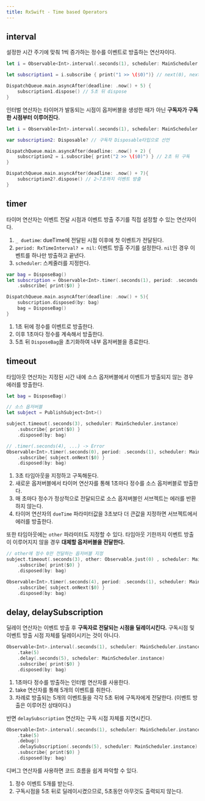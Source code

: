 ```yaml
---
title: RxSwift - Time based Operators
---
```


## interval

설정한 시간 주기에 맞춰 1씩 증가하는 정수를 이벤트로 방출하는 연산자이다.

```swift
let i = Observable<Int>.interval(.seconds(1), scheduler: MainScheduler.instance)

let subscription1 = i.subscribe { print("1 >> \($0)")} // next(0), next(1) ...

DispatchQueue.main.asyncAfter(deadline: .now() + 5) {
    subscription1.dispose() // 5초 뒤 dispose
}
```

인터벌 연산자는 타이머가 발동되는 시점이 옵저버블을 생성한 때가 아닌 **구독자가 구독한 시점부터 이루어진다.**

```swift
let i = Observable<Int>.interval(.seconds(1), scheduler: MainScheduler.instance)

var subscription2: Disposable? // 구독작 Disposable타입으로 선언

DispatchQueue.main.asyncAfter(deadline: .now() + 2) {
    subscription2 = i.subscribe{ print("2 >> \($0)") } // 2초 뒤 구독
}

DispatchQueue.main.asyncAfter(deadline: .now() + 7){
    subscription2?.dispose() // 2~7초까지 이벤트 방출
}
```

## timer

타이머 연산자는 이벤트 전달 시점과 이벤트 방출 주기를 직접 설정할 수 있는 연산자이다.

1. `_ duetime`: dueTime에 전달된 시점 이후에 첫 이벤트가 전달된다.
2. `period: RxTimeInterval? = nil`: 이벤트 방출 주기를 설정한다. `nil`인 경우 이벤트를 하나만 방출하고 끝낸다.
3. `scheduler`: 스케줄러를 지정한다.

```swift
var bag = DisposeBag()
let subscription = Observable<Int>.timer(.seconds(1), period: .seconds(1), scheduler: MainScheduler.instance)
    .subscribe{ print($0) }

DispatchQueue.main.asyncAfter(deadline: .now() + 5){
    subscription.disposed(by: bag)
    bag = DisposeBag()
}
```

1. 1초 뒤에 정수를 이벤트로 방출한다.
2. 이후 1초마다 정수를 계속해서 방출한다.
3. 5초 뒤 `DisposeBag`을 초기화하여 내부 옵저버블을 종료한다.

## timeout

타임아웃 연산자는 지정된 시간 내에 소스 옵저버블에서 이벤트가 방출되지 않는 경우 에러를 방출한다.

```swift
let bag = DisposeBag()

// 소스 옵저버블
let subject = PublishSubject<Int>()

subject.timeout(.seconds(3), scheduler: MainScheduler.instance)
    .subscribe{ print($0) }
    .disposed(by: bag)

// .timer(.seconds(4), ...) -> Error
Observable<Int>.timer(.seconds(0), period: .seconds(1), scheduler: MainScheduler.instance)
    .subscribe{ subject.onNext($0) }
    .disposed(by: bag)
```

1. 3초 타임아웃을 지정하고 구독해둔다.
2. 새로운 옵저버블에서 타이머 연산자를 통해 1초마다 정수를 소스 옵저버블로 방출한다.
3. 매 초마다 정수가 정상적으로 전달되므로 소스 옵저버블인 서브젝트는 에러를 반환하지 않는다.
4. 타이머 연산자의 `dueTime` 파라미터값을 3초보다 더 큰값을 지정하면 서브젝트에서 에러를 방출한다.

또한 타임아웃에는 `other` 파라미터도 지정할 수 있다. 타임아웃 기한까지 이벤트 방출이 이루어지지 않을 경우 **대체할 옵저버블을 전달한다.**

```swift
// other에 정수 0만 전달하는 옵저버블 지정
subject.timeout(.seconds(3), other: Observable.just(0) , scheduler: MainScheduler.instance)
    .subscribe{ print($0) }
    .disposed(by: bag)

Observable<Int>.timer(.seconds(4), period: .seconds(1), scheduler: MainScheduler.instance)
    .subscribe{ subject.onNext($0) }
    .disposed(by: bag)
```

## delay, delaySubscription

딜레이 연산자는 이벤트 방출 후 **구독자로 전달되는 시점을 딜레이시킨다.** 구독시점 및 이벤트 방출 시점 자체를 딜레이시키는 것이 아니다.

```swift
Observable<Int>.interval(.seconds(1), scheduler: MainScheduler.instance)
    .take(5)
    .delay(.seconds(5), scheduler: MainScheduler.instance)
    .subscribe{ print($0) }
    .disposed(by: bag)
```

1. 1초마다 정수를 방출하는 인터벌 연산자를 사용한다.
2. take 연산자를 통해 5개의 이벤트를 취한다.
3. 차례로 방출되는 5개의 이벤트들을 각각 5초 뒤에 구독자에게 전달한다. (이벤트 방출은 이루어진 상태이다.)

반면 `delaySubscription` 연산자는 구독 시점 자체를 지연시킨다.

```swift
Observable<Int>.interval(.seconds(1), scheduler: MainScheduler.instance)
    .take(5)
    .debug()
    .delaySubscription(.seconds(5), scheduler: MainScheduler.instance)
    .subscribe{ print($0) }
    .disposed(by: bag)
```

디버그 연산자를 사용하면 코드 흐름을 쉽게 파악할 수 있다.

1. 정수 이벤트 5개를 받는다.
2. 구독시점을 5초 뒤로 딜레이시켰으므로, 5초동안 아무것도 출력되지 않는다.
